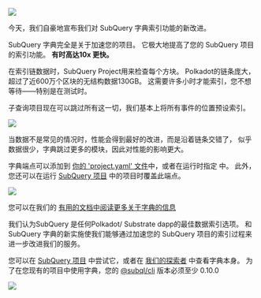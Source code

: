 ![](https://miro.medium.com/max/1400/1*iEQbr-KZNIkztylVowAuaQ.png)


今天，我们自豪地宣布我们对 SubQuery 字典索引功能的新改进。

SubQuery 字典完全是关于加速您的项目。 它极大地提高了您的 SubQuery 项目的索引功能。 **有时高达10x 更快。**

在索引链数据时，SubQuery Project用来检查每个方块。 Polkadot的链条庞大，超过了近600万个区块的无结构数据130GB。 这需要许多小时才能索引，您不想等待——特别是在测试时。

子查询项目现在可以跳过所有这一切，我们基本上将所有事件的位置预设索引。

![](https://miro.medium.com/max/1400/1*uIjz8W4TG9Q0au9zoKbHVw.png)

当数据不是常见的情况时，性能会得到最好的改进，而是沿着链条交错了， 似乎数据很少，字典跳过更多的模块，因此对性能的影响更大。

字典端点可以添加到 [你的 'project.yaml' 文件](https://doc.subquery.network/create/manifest.html)中，或者在运行时指定 [](https://doc.subquery.network/run/run.html#using-a-dictionary) 中。 此外，您还可以在运行 [SubQuery 项目](https://project.subquery.network/) 中的项目时覆盖此端点。

![](https://miro.medium.com/max/1400/1*xl4wENAv_oNingDQZyrtyw.png)

您可以在我们的 [有用的文档中阅读更多关于字典的信息](https://doc.subquery.network/run/run.html#using-a-dictionary)

我们认为SubQuery 是任何Polkadot/ Substrate dapp的最佳数据索引选项。 和 SubQuery 字典的新实施使我们能够通过加速您的 SubQuery 项目的索引过程来进一步改进我们的服务。

您可以在 [SubQuery 项目](https://project.subquery.network/) 中尝试它，或者在 [我们的探索者](https://explorer.subquery.network/) 中查看字典本身。 为了在您现有的项目中使用字典，您的 [@subql/cli](https://www.npmjs.com/package/@subql/cli) 版本必须至少 0.10.0

![](https://miro.medium.com/max/1400/1*CrbWsx1rFiBNjkCepxbkPQ.png)